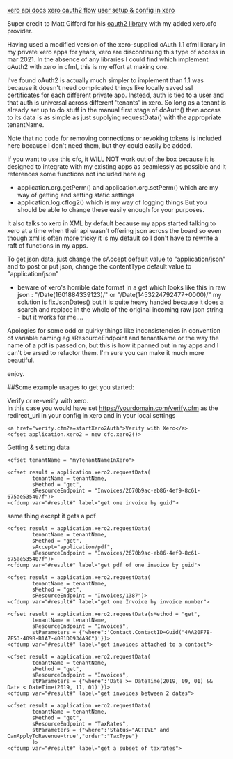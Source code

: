 [xero api docs](https://developer.xero.com/documentation/api/api-overview)
[xero oauth2 flow](https://developer.xero.com/documentation/oauth2/auth-flow#connections)
[user setup & config in xero](https://developer.xero.com/myapps)

Super credit to Matt Gifford for his [oauth2 library](https://github.com/coldfumonkeh/oauth2) with my added xero.cfc provider. 

Having used a modified version of the xero-supplied oAuth 1.1 cfml library in my private xero apps for years, xero are discontinuing this type of access in mar 2021.
In the absence of any libraries I could find which implement oAuth2 with xero in cfml, this is my effort at making one.
	
I've found oAuth2 is actually much simpler to implement than 1.1 was because it doesn't need complicated things like locally saved ssl certificates for each different private app.
Instead, auth is tied to a user and that auth is universal across different 'tenants' in xero. So long as a tenant is already set up to do stuff in the manual first stage of doAuth() then access to
its data is as simple as just supplying requestData() with the appropriate tenantName.

Note that no code for removing connections or revoking tokens is included here because I don't need them, but they could easily be added.

If you want to use this cfc, it WILL NOT work out of the box because it is designed to integrate with my existing apps as seamlessly as possible
and it references some functions not included here eg 
- application.org.getPerm() and application.org.setPerm() which are my way of getting and setting static settings
- application.log.cflog2() which is my way of logging things
But you should be able to change these easily enough for your purposes.

It also talks to xero in XML by default because my apps started talking to xero at a time when their api wasn't offering json across the board 
so even though xml is often more tricky it is my default so I don't have to rewrite a raft of functions in my apps. 
 
To get json data, just change the sAccept default value to "application/json" and to post or put json, change the contentType default value to "application/json"
- beware of xero's horrible date format in a get which looks like this in raw json : "\/Date(1601884339123)\/"  or "\/Date(1453224792477+0000)\/" 
  my solution is fixJsonDates() but it is quite heavy handed because it does a search and replace in the whole of the original incoming raw json string - but it works for me....
	
Apologies for some odd or quirky things like inconsistencies in convention of variable naming eg sResourceEndpoint and tenantName or the way the name of a pdf is
passed on, but this is how it panned out in my apps and I can't be arsed to refactor them.  I'm sure you can make it much more beautiful.

enjoy.
	
##Some example usages to get you started:

Verify or re-verify with xero.  
In this case you would have set https://yourdomain.com/verify.cfm as the redirect_uri in your config in xero and in your local settings
```	
<a href="verify.cfm?a=startXero2Auth">Verify with Xero</a>
<cfset application.xero2 = new cfc.xero2()>
```


Getting & setting data 
```
<cfset tenantName = "myTenantNameInXero">

<cfset result = application.xero2.requestData(
		tenantName = tenantName,
		sMethod = "get",
		sResourceEndpoint = "Invoices/2670b9ac-eb86-4ef9-8c61-675ae535407f")>
<cfdump var="#result#" label="get one invoice by guid">
```
same thing except it gets a pdf

```
<cfset result = application.xero2.requestData(
		tenantName = tenantName,
		sMethod = "get",
		sAccept="application/pdf",
		sResourceEndpoint = "Invoices/2670b9ac-eb86-4ef9-8c61-675ae535407f")>
<cfdump var="#result#" label="get pdf of one invoice by guid">	
```

```
<cfset result = application.xero2.requestData(
		tenantName = tenantName,
		sMethod = "get",
		sResourceEndpoint = "Invoices/1387")>
<cfdump var="#result#" label="get one Invoice by invoice number">									
```											

```
<cfset result = application.xero2.requestData(sMethod = "get",
		tenantName = tenantName,
		sResourceEndpoint = "Invoices",	
		stParameters = {"where":'Contact.ContactID=Guid("4AA20F7B-7F53-409B-B1A7-40B1DD934A9C")'})>						
<cfdump var="#result#" label="get invoices attached to a contact">
```

```
<cfset result = application.xero2.requestData(
		tenantName = tenantName,
		sMethod = "get",
		sResourceEndpoint = "Invoices",	
		stParameters = {"where":'Date >= DateTime(2019, 09, 01) && Date < DateTime(2019, 11, 01)'})>
<cfdump var="#result#" label="get invoices between 2 dates">
```

```
<cfset result = application.xero2.requestData(
		tenantName = tenantName,
		sMethod = "get",
		sResourceEndpoint = "TaxRates",
		stParameters = {"where":'Status="ACTIVE" and CanApplyToRevenue=true',"order":"TaxType"}
		)>
<cfdump var="#result#" label="get a subset of taxrates">
```